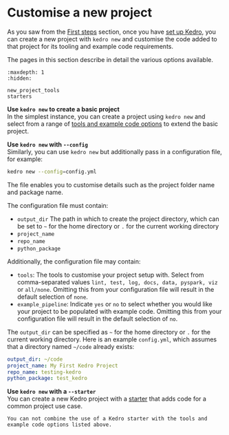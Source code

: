 # Customise a new project
As you saw from the [First steps](../get_started/new_project.md) section, once you have [set up Kedro](../get_started/install.md), you can create a new project with `kedro new` and customise the code added to that project for its tooling and example code requirements.

The pages in this section describe in detail the various options available.

```{toctree}
:maxdepth: 1
:hidden:

new_project_tools
starters
```

**Use `kedro new` to create a basic project** <br />
In the simplest instance, you can create a project using `kedro new` and select from a range of [tools and example code options](./new_project_tools.md) to extend the basic project.

**Use `kedro new` with `--config`** <br />
Similarly, you can use `kedro new` but additionally pass in a configuration file, for example:

```bash
kedro new --config=config.yml
```

The file enables you to customise details such as the project folder name and package name.

The configuration file must contain:

* `output_dir` The path in which to create the project directory, which can be set to `~` for the home directory or `.` for the current working directory
* `project_name`
* `repo_name`
* `python_package`

Additionally, the configuration file may contain:

* `tools`: The tools to customise your project setup with. Select from comma-separated values `lint, test, log, docs, data, pyspark, viz` or `all/none`. Omitting this from your configuration file will result in the default selection of `none`.
* `example_pipeline`: Indicate `yes` or `no` to select whether you would like your project to be populated with example code. Omitting this from your configuration file will result in the default selection of `no`.

The `output_dir` can be specified as `~` for the home directory or `.` for the current working directory. Here is an example `config.yml`, which assumes that a directory named `~/code` already exists:

```yaml
output_dir: ~/code
project_name: My First Kedro Project
repo_name: testing-kedro
python_package: test_kedro
```
**Use `kedro new` with a `--starter`** <br />
You can create a new Kedro project with a [starter](./starters.md) that adds code for a common project use case.

``` {important}
You can not combine the use of a Kedro starter with the tools and example code options listed above.
```

